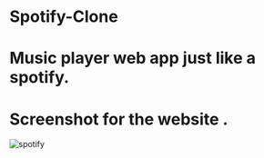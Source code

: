 # Spotify-Clone

# Music player web app just like a spotify.

# Screenshot for the website .



![spotify](https://github.com/surajmandal99/Spotify-Clone/assets/105273927/f901df62-8468-466f-a3f5-03c1172b5658)
